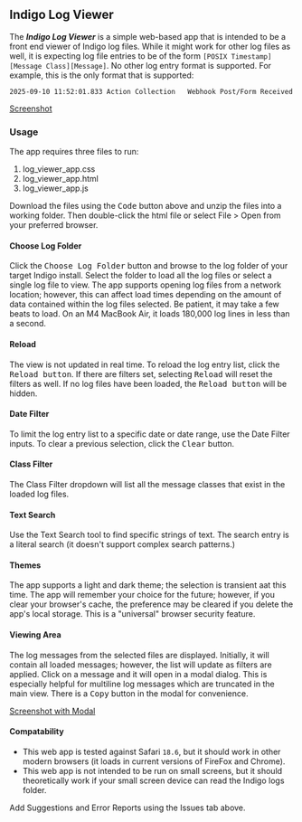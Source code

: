 ## Indigo Log Viewer

The ***Indigo Log Viewer*** is a simple web-based app that is intended to be a front end viewer of Indigo log files.
While it might work for other log files as well, it is expecting log file entries to be of the form 
`[POSIX Timestamp][Message Class][Message]`. No other log entry format is supported. For example, this is the only 
format that is supported:
```text
2025-09-10 11:52:01.833	Action Collection	Webhook Post/Form Received
```

[Screenshot](src/Screenshot.png)

### Usage
The app requires three files to run:
1. log_viewer_app.css
2. log_viewer_app.html
3. log_viewer_app.js

Download the files using the <kbd>Code</kbd> button above and unzip the files into a working folder. Then double-click the 
html file or select File > Open from your preferred browser.

#### Choose Log Folder
Click the <kbd>Choose Log Folder</kbd> button and browse to the log folder of your target Indigo install. Select the 
folder to load all the log files or select a single log file to view. The app supports opening log files from a 
network location; however, this can affect load times depending on the amount of data contained within the log files
selected. Be patient, it may take a few beats to load. On an M4 MacBook Air, it loads 180,000 log lines in less than a
second.

#### Reload
The view is not updated in real time. To reload the log entry list, click the <kbd>Reload button</kbd>. If there are 
filters set, selecting <kbd>Reload</kbd> will reset the filters as well. If no log files have been loaded, the 
<kbd>Reload button</kbd> will be hidden.

#### Date Filter
To limit the log entry list to a specific date or date range, use the Date Filter inputs. To clear a previous selection,
click the <kbd>Clear</kbd> button.

#### Class Filter
The Class Filter dropdown will list all the message classes that exist in the loaded log files.

#### Text Search
Use the Text Search tool to find specific strings of text. The search entry is a literal search (it doesn't support 
complex search patterns.)

#### Themes
The app supports a light and dark theme; the selection is transient aat this time. The app will remember your choice
for the future; however, if you clear your browser's cache, the preference may be cleared if you delete the app's 
local storage. This is a "universal" browser security feature.

#### Viewing Area
The log messages from the selected files are displayed. Initially, it will contain all loaded messages; however, the 
list will update as filters are applied. Click on a message and it will open in a modal dialog. This is
especially helpful for multiline log messages which are truncated in the main view. There is a <kbd>Copy</kbd> button
in the modal for convenience.

[Screenshot with Modal](src/Screenshot%20with%20Modal.png)

#### Compatability
- This web app is tested against Safari `18.6`, but it should work in other modern browsers (it loads in current 
  versions of FireFox and Chrome).
- This web app is not intended to be run on small screens, but it should theoretically work if your small screen device 
  can read the Indigo logs folder.

Add Suggestions and Error Reports using the Issues tab above.
